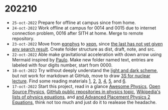 # 202210
+ `25-oct-2022` Prepare for offline at campus since from home.
+ `24-oct-2022` Work offline at campus for 0014 and 0015 due to internet connection problem, 0016 after SITH at home. Merge to remote repository.
+ `23-oct-2022` Move from [eqnphys](https://github.com/dudung/eqnphys) to [xeqn](https://github.com/dudung/xeqn), since [the last has not yet given any search result](https://www.google.com/search?q=%2Bxeqn). Create folder structure as dist, draft, note, and src.
+ `22-oct-2022` Able make gravitational acceleration with down arrow using Mermaid inspired by [Paulo](https://stackoverflow.com/a/71545886/9475509). Make new folder named text, entries are labeled with four digits number, start from 0000.
+ `18-oct-2022` Try without deeply understand the [light and dark scheme](https://stackoverflow.com/a/62069503/9475509), but not work for markdown at GitHub, move to draw [3S for nuclear lecture](https://www.nrc.gov/docs/ML1318/ML13189A008.pdf). Find some reading materials [1](https://slideplayer.com/slide/14690066/), [2](https://www.researchgate.net/publication/268013443_IAEA-CN-18464_Investigating_3S_Synergies_to_Support_Infrastructure_Development_and_Risk-Informed_Methodologies_for_3S_by_Design/figures?lo=1), [3](https://www.youtube.com/watch?v=WcpQ0eDlSOo&t=2358s), [4](https://www.nrc.gov/docs/ML1318/ML13189A008.pdf), [5](https://www.osti.gov/servlets/purl/1104765), and [6](https://www.researchgate.net/publication/323459697_Integrated_Risk_Assessment_of_Safety_Security_and_Safeguards/figures).
+ `17-oct-2022` Start this project, read in a glance [Awesome Physics](https://github.com/wbierbower/awesome-physics), [Open Source Physics](https://github.com/OpenSourcePhysics), [GitHub public repositories in physics topic](https://github.com/topics/physics), [Wikipedia's lists of physics equations](https://en.wikipedia.org/wiki/Lists_of_physics_equations), and [and Advanced Placement Physics 2 Equations](https://secure-media.collegeboard.org/digitalServices/pdf/ap/ap-physics-2-equations-table.pdf), think not too much and just do it to realease the headache.
